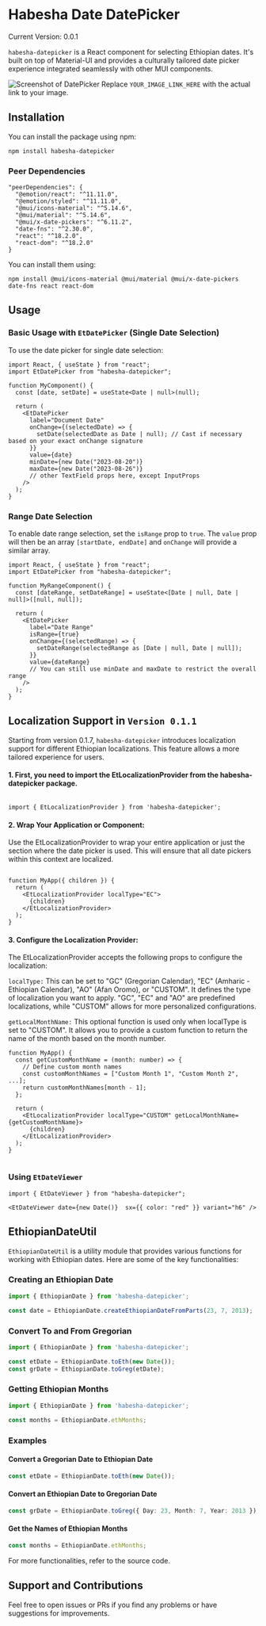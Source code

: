 # Habesha Date DatePicker

Current Version: 0.0.1

`habesha-datepicker` is a React component for selecting Ethiopian dates. It's built on top of Material-UI and provides a culturally tailored date picker experience integrated seamlessly with other MUI components.

![Screenshot of DatePicker](YOUR_IMAGE_LINK_HERE)
Replace `YOUR_IMAGE_LINK_HERE` with the actual link to your image.

## Installation

You can install the package using npm:

```console
npm install habesha-datepicker
```

### Peer Dependencies

```code
"peerDependencies": {
  "@emotion/react": "^11.11.0",
  "@emotion/styled": "^11.11.0",
  "@mui/icons-material": "^5.14.6",
  "@mui/material": "^5.14.6",
  "@mui/x-date-pickers": "^6.11.2",
  "date-fns": "^2.30.0",
  "react": "^18.2.0",
  "react-dom": "^18.2.0"
}
```

You can install them using:

```console
npm install @mui/icons-material @mui/material @mui/x-date-pickers date-fns react react-dom
```

## Usage

### Basic Usage with `EtDatePicker` (Single Date Selection)

To use the date picker for single date selection:

```tsx
import React, { useState } from "react";
import EtDatePicker from "habesha-datepicker";

function MyComponent() {
  const [date, setDate] = useState<Date | null>(null);

  return (
    <EtDatePicker
      label="Document Date"
      onChange={(selectedDate) => {
        setDate(selectedDate as Date | null); // Cast if necessary based on your exact onChange signature
      }}
      value={date}
      minDate={new Date("2023-08-20")}
      maxDate={new Date("2023-08-26")}
      // other TextField props here, except InputProps
    />
  );
}
```

### Range Date Selection

To enable date range selection, set the `isRange` prop to `true`. The `value` prop will then be an array `[startDate, endDate]` and `onChange` will provide a similar array.

```tsx
import React, { useState } from "react";
import EtDatePicker from "habesha-datepicker";

function MyRangeComponent() {
  const [dateRange, setDateRange] = useState<[Date | null, Date | null]>([null, null]);

  return (
    <EtDatePicker
      label="Date Range"
      isRange={true}
      onChange={(selectedRange) => {
        setDateRange(selectedRange as [Date | null, Date | null]);
      }}
      value={dateRange}
      // You can still use minDate and maxDate to restrict the overall range
    />
  );
}
```

## Localization Support in `Version 0.1.1`

Starting from version 0.1.7, `habesha-datepicker` introduces localization support for different Ethiopian localizations. This feature allows a more tailored experience for users.


#### 1. First, you need to import the EtLocalizationProvider from the habesha-datepicker package.

```tsx

import { EtLocalizationProvider } from 'habesha-datepicker';

```


#### 2. Wrap Your Application or Component:
Use the EtLocalizationProvider to wrap your entire application or just the section where the date picker is used. This will ensure that all date pickers within this context are localized.

```tsx

function MyApp({ children }) {
  return (
    <EtLocalizationProvider localType="EC">
      {children}
    </EtLocalizationProvider>
  );
}
```
#### 3. Configure the Localization Provider:
The EtLocalizationProvider accepts the following props to configure the localization:

`localType:` This can be set to "GC" (Gregorian Calendar), "EC" (Amharic - Ethiopian Calendar), "AO" (Afan Oromo), or "CUSTOM". It defines the type of localization you want to apply. "GC", "EC" and "AO" are predefined localizations, while "CUSTOM" allows for more personalized configurations.

`getLocalMonthName:` This optional function is used only when localType is set to "CUSTOM". It allows you to provide a custom function to return the name of the month based on the month number.

```tsx
function MyApp() {
  const getCustomMonthName = (month: number) => {
    // Define custom month names
    const customMonthNames = ["Custom Month 1", "Custom Month 2", ...];
    return customMonthNames[month - 1];
  };

  return (
    <EtLocalizationProvider localType="CUSTOM" getLocalMonthName={getCustomMonthName}>
      {children}
    </EtLocalizationProvider>
  );
}


```


### Using `EtDateViewer`

```tsx
import { EtDateViewer } from "habesha-datepicker";

<EtDateViewer date={new Date()}  sx={{ color: "red" }} variant="h6" />

```
 

## EthiopianDateUtil

`EthiopianDateUtil` is a utility module that provides various functions for working with Ethiopian dates. Here are some of the key functionalities:

### Creating an Ethiopian Date

```typescript
import { EthiopianDate } from 'habesha-datepicker';

const date = EthiopianDate.createEthiopianDateFromParts(23, 7, 2013);
```

### Convert To and From Gregorian

```typescript
import { EthiopianDate } from 'habesha-datepicker';

const etDate = EthiopianDate.toEth(new Date());
const grDate = EthiopianDate.toGreg(etDate);
```

### Getting Ethiopian Months

```typescript
import { EthiopianDate } from 'habesha-datepicker';

const months = EthiopianDate.ethMonths;
```

### Examples

#### Convert a Gregorian Date to Ethiopian Date

```typescript
const etDate = EthiopianDate.toEth(new Date());
```

#### Convert an Ethiopian Date to Gregorian Date

```typescript
const grDate = EthiopianDate.toGreg({ Day: 23, Month: 7, Year: 2013 });
```

#### Get the Names of Ethiopian Months

```typescript
const months = EthiopianDate.ethMonths;
```

For more functionalities, refer to the source code.

## Support and Contributions

Feel free to open issues or PRs if you find any problems or have suggestions for improvements.

